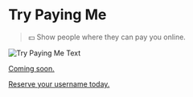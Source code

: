 # Try Paying Me

> 💵 Show people where they can pay you online.

![Try Paying Me Text](https://user-images.githubusercontent.com/13719429/47774932-96a95c00-dcab-11e8-8c22-b91ba36190d7.png)

[Coming soon.](https://trypaying.me)

[Reserve your username today.](https://airtable.com/shrqgkoTgL2TLpkYO)
